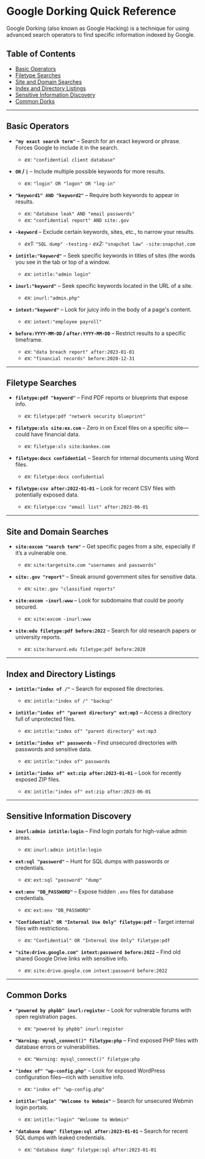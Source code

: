 # **Google Dorking Quick Reference**  

Google Dorking (also known as Google Hacking) is a technique for using advanced search operators to find specific information indexed by Google.  

## **Table of Contents**  
- [Basic Operators](#basic-operators)  
- [Filetype Searches](#filetype-searches)  
- [Site and Domain Searches](#site-and-domain-searches)  
- [Index and Directory Listings](#index-and-directory-listings)  
- [Sensitive Information Discovery](#sensitive-information-discovery)  
- [Common Dorks](#common-dorks)  

---

## **Basic Operators**

- **`"my exact search term"`** – Search for an exact keyword or phrase. Forces Google to include it in the search.   
  - *ex:* `"confidential client database"`

- **`OR` / `|`** – Include multiple possible keywords for more results.  
  - *ex:* `"login" OR "logon" OR "log-in"`

- **`"keyword1" AND "keyword2"`** – Require both keywords to appear in results.  
  - *ex:* `"database leak" AND "email passwords"`  
  - *ex:* `"confidential report" AND site:.gov`  

- **`-keyword`** – Exclude certain keywords, sites, etc., to narrow your results.  
  - *ex1:* `"SQL dump" -testing` - *ex2:* `"snapchat law" -site:snapchat.com`

- **`intitle:"keyword"`** – Seek specific keywords in titles of sites (the words you see in the tab or top of a window.  
  - *ex:* `intitle:"admin login"`

- **`inurl:"keyword"`** – Seek specific keywords located in the URL of a site.  
  - *ex:* `inurl:"admin.php"`

- **`intext:"keyword"`** – Look for juicy info in the body of a page's content.  
  - *ex:* `intext:"employee payroll"`

- **`before:YYYY-MM-DD` / `after:YYYY-MM-DD`** – Restrict results to a specific timeframe.  
  - *ex:* `"data breach report" after:2023-01-01`
  - *ex:* `"financial records" before:2020-12-31`

---

## **Filetype Searches**

- **`filetype:pdf "keyword"`** – Find PDF reports or blueprints that expose info.  
  - *ex:* `filetype:pdf "network security blueprint"`

- **`filetype:xls site:ex.com`** – Zero in on Excel files on a specific site—could have financial data.  
  - *ex:* `filetype:xls site:bankex.com`

- **`filetype:docx confidential`** – Search for internal documents using Word files.  
  - *ex:* `filetype:docx confidential`

- **`filetype:csv after:2022-01-01`** – Look for recent CSV files with potentially exposed data.  
  - *ex:* `filetype:csv "email list" after:2023-06-01`

---

## **Site and Domain Searches**

- **`site:excom "search term"`** – Get specific pages from a site, especially if it’s a vulnerable one.  
  - *ex:* `site:targetsite.com "usernames and passwords"`

- **`site:.gov "report"`** – Sneak around government sites for sensitive data.  
  - *ex:* `site:.gov "classified reports"`

- **`site:excom -inurl:www`** – Look for subdomains that could be poorly secured.  
  - *ex:* `site:excom -inurl:www`

- **`site:edu filetype:pdf before:2022`** – Search for old research papers or university reports.  
  - *ex:* `site:harvard.edu filetype:pdf before:2020`

---

## **Index and Directory Listings**

- **`intitle:"index of /"`** – Search for exposed file directories.  
  - *ex:* `intitle:"index of /" "backup"`

- **`intitle:"index of" "parent directory" ext:mp3`** – Access a directory full of unprotected files.  
  - *ex:* `intitle:"index of" "parent directory" ext:mp3`

- **`intitle:"index of" passwords`** – Find unsecured directories with passwords and sensitive data.  
  - *ex:* `intitle:"index of" passwords`

- **`intitle:"index of" ext:zip after:2023-01-01`** – Look for recently exposed ZIP files.  
  - *ex:* `intitle:"index of" ext:zip after:2023-06-01`

---

## **Sensitive Information Discovery**

- **`inurl:admin intitle:login`** – Find login portals for high-value admin areas.  
  - *ex:* `inurl:admin intitle:login`

- **`ext:sql "password"`** – Hunt for SQL dumps with passwords or credentials.  
  - *ex:* `ext:sql "password" "dump"`

- **`ext:env "DB_PASSWORD"`** – Expose hidden `.env` files for database credentials.  
  - *ex:* `ext:env "DB_PASSWORD"`

- **`"Confidential" OR "Internal Use Only" filetype:pdf`** – Target internal files with restrictions.  
  - *ex:* `"Confidential" OR "Internal Use Only" filetype:pdf`

- **`"site:drive.google.com" intext:password before:2022`** – Find old shared Google Drive links with sensitive info.  
  - *ex:* `site:drive.google.com intext:password before:2022`

---

## **Common Dorks**

- **`"powered by phpbb" inurl:register`** – Look for vulnerable forums with open registration pages.  
  - *ex:* `"powered by phpbb" inurl:register`

- **`"Warning: mysql_connect()" filetype:php`** – Find exposed PHP files with database errors or vulnerabilities.  
  - *ex:* `"Warning: mysql_connect()" filetype:php`

- **`"index of" "wp-config.php"`** – Look for exposed WordPress configuration files—rich with sensitive info.  
  - *ex:* `"index of" "wp-config.php"`

- **`intitle:"login" "Welcome to Webmin"`** – Search for unsecured Webmin login portals.  
  - *ex:* `intitle:"login" "Welcome to Webmin"`

- **`"database dump" filetype:sql after:2023-01-01`** – Search for recent SQL dumps with leaked credentials.  
  - *ex:* `"database dump" filetype:sql after:2023-01-01`

